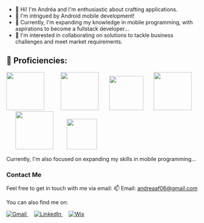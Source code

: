 - 👋 Hi! I'm Andréa and I'm enthusiastic about crafting applications.
- 👀 I'm intrigued by Android mobile development!
- 🌱 Currently, I'm expanding my knowledge in mobile programming, with aspirations to become a fullstack developer...
- 💞️ I'm interested in collaborating on solutions to tackle business challenges and meet market requirements.
## 🚀 Proficiencies: 
<div style="display: inline">
   <img width='100' height='100'
     <img src="https://cdn.jsdelivr.net/gh/devicons/devicon/icons/androidstudio/androidstudio-original-wordmark.svg" />
 &nbsp &nbsp &nbsp &nbsp  &nbsp
   <img width='100' height='100'
     <img src="https://cdn.jsdelivr.net/gh/devicons/devicon/icons/kotlin/kotlin-original-wordmark.svg" />               
 &nbsp &nbsp  &nbsp
   <img width='90' height='90'
     <img src="https://cdn.jsdelivr.net/gh/devicons/devicon/icons/java/java-original-wordmark.svg" />
 &nbsp &nbsp &nbsp
    <img width='100' height='100' 
      <img src="https://cdn.jsdelivr.net/gh/devicons/devicon/icons/sqlite/sqlite-original-wordmark.svg" />     
 &nbsp &nbsp &nbsp &nbsp
   <img width='100' height='100' 
     <img src="https://cdn.jsdelivr.net/gh/devicons/devicon/icons/mysql/mysql-original-wordmark.svg" />         
 &nbsp &nbsp &nbsp &nbsp
   <img width='80' height='80'      
      <img src="https://cdn.jsdelivr.net/gh/devicons/devicon/icons/firebase/firebase-plain-wordmark.svg" />
</div>

Currently, I'm also focused on expanding my skills in mobile programming...

### Contact Me
Feel free to get in touch with me via email:
📫 Email: andreaaf06@gmail.com

You can also find me on:

<a href="mailto:andreaaf06@gmail.com">
  <img src="https://img.shields.io/badge/Gmail-D14836?style=for-the-badge&logo=gmail&logoColor=white" alt="Gmail">
</a>
 &nbsp &nbsp 
<a href="https://www.linkedin.com/in/andreaafonseca/">
  <img src="https://img.shields.io/badge/LinkedIn-0077B5?style=for-the-badge&logo=linkedin&logoColor=white" alt="LinkedIn">
</a>  
 &nbsp &nbsp 
<a href="https://andreaafonseca.wixsite.com/deiaapp">
  <img src="https://img.shields.io/badge/Wix-000?style=for-the-badge&logo=wix&logoColor=white" alt="Wix">
</a>

<!---
DeiaApps/DeiaApps is a ✨ special ✨ repository because its `README.md` (this file) appears on your GitHub profile.
You can click the Preview link to take a look at your changes.
--->
